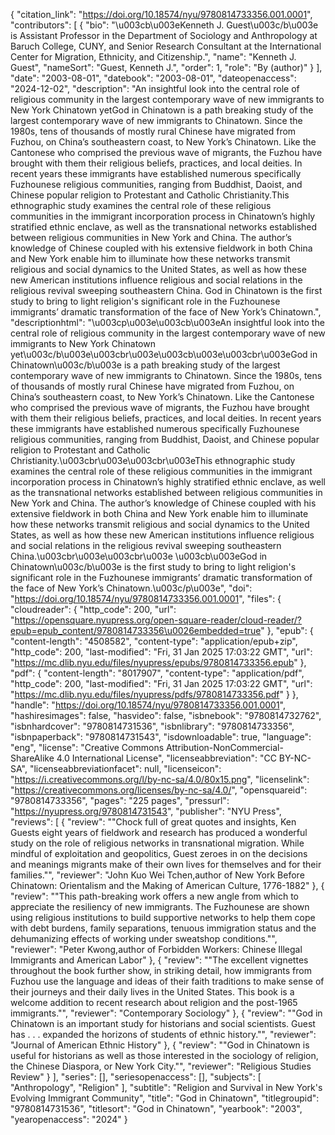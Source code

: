 {
   "citation_link": "https://doi.org/10.18574/nyu/9780814733356.001.0001",
   "contributors": [
     {
       "bio": "\u003cb\u003eKenneth J. Guest\u003c/b\u003e is Assistant Professor in the Department of Sociology and Anthropology at Baruch College, CUNY, and Senior Research Consultant at the International Center for Migration, Ethnicity, and Citizenship.",
       "name": "Kenneth J. Guest",
       "nameSort": "Guest, Kenneth J.",
       "order": 1,
       "role": "By (author)"
     }
   ],
   "date": "2003-08-01",
   "datebook": "2003-08-01",
   "dateopenaccess": "2024-12-02",
   "description": "An insightful look into the central role of religious community in the largest contemporary wave of new immigrants to New York Chinatown yetGod in Chinatown is a path breaking study of the largest contemporary wave of new immigrants to Chinatown. Since the 1980s, tens of thousands of mostly rural Chinese have migrated from Fuzhou, on China’s southeastern coast, to New York’s Chinatown. Like the Cantonese who comprised the previous wave of migrants, the Fuzhou have brought with them their religious beliefs, practices, and local deities. In recent years these immigrants have established numerous specifically Fuzhounese religious communities, ranging from Buddhist, Daoist, and Chinese popular religion to Protestant and Catholic Christianity.This ethnographic study examines the central role of these religious communities in the immigrant incorporation process in Chinatown’s highly stratified ethnic enclave, as well as the transnational networks established between religious communities in New York and China. The author’s knowledge of Chinese coupled with his extensive fieldwork in both China and New York enable him to illuminate how these networks transmit religious and social dynamics to the United States, as well as how these new American institutions influence religious and social relations in the religious revival sweeping southeastern China. God in Chinatown is the first study to bring to light religion's significant role in the Fuzhounese immigrants’ dramatic transformation of the face of New York’s Chinatown.",
   "descriptionhtml": "\u003cp\u003e\u003cb\u003eAn insightful look into the central role of religious community in the largest contemporary wave of new immigrants to New York Chinatown yet\u003c/b\u003e\u003cbr\u003e\u003cb\u003e\u003cbr\u003eGod in Chinatown\u003c/b\u003e is a path breaking study of the largest contemporary wave of new immigrants to Chinatown. Since the 1980s, tens of thousands of mostly rural Chinese have migrated from Fuzhou, on China’s southeastern coast, to New York’s Chinatown. Like the Cantonese who comprised the previous wave of migrants, the Fuzhou have brought with them their religious beliefs, practices, and local deities. In recent years these immigrants have established numerous specifically Fuzhounese religious communities, ranging from Buddhist, Daoist, and Chinese popular religion to Protestant and Catholic Christianity.\u003cbr\u003e\u003cbr\u003eThis ethnographic study examines the central role of these religious communities in the immigrant incorporation process in Chinatown’s highly stratified ethnic enclave, as well as the transnational networks established between religious communities in New York and China. The author’s knowledge of Chinese coupled with his extensive fieldwork in both China and New York enable him to illuminate how these networks transmit religious and social dynamics to the United States, as well as how these new American institutions influence religious and social relations in the religious revival sweeping southeastern China.\u003cbr\u003e\u003cbr\u003e \u003cb\u003eGod in Chinatown\u003c/b\u003e is the first study to bring to light religion's significant role in the Fuzhounese immigrants’ dramatic transformation of the face of New York’s Chinatown.\u003c/p\u003e",
   "doi": "https://doi.org/10.18574/nyu/9780814733356.001.0001",
   "files": {
     "cloudreader": {
       "http_code": 200,
       "url": "https://opensquare.nyupress.org/open-square-reader/cloud-reader/?epub=epub_content/9780814733356\u0026embedded=true"
     },
     "epub": {
       "content-length": "4508582",
       "content-type": "application/epub+zip",
       "http_code": 200,
       "last-modified": "Fri, 31 Jan 2025 17:03:22 GMT",
       "url": "https://mc.dlib.nyu.edu/files/nyupress/epubs/9780814733356.epub"
     },
     "pdf": {
       "content-length": "8017907",
       "content-type": "application/pdf",
       "http_code": 200,
       "last-modified": "Fri, 31 Jan 2025 17:03:22 GMT",
       "url": "https://mc.dlib.nyu.edu/files/nyupress/pdfs/9780814733356.pdf"
     }
   },
   "handle": "https://doi.org/10.18574/nyu/9780814733356.001.0001",
   "hashiresimages": false,
   "hasvideo": false,
   "isbnebook": "9780814732762",
   "isbnhardcover": "9780814731536",
   "isbnlibrary": "9780814733356",
   "isbnpaperback": "9780814731543",
   "isdownloadable": true,
   "language": "eng",
   "license": "Creative Commons Attribution-NonCommercial-ShareAlike 4.0 International License",
   "licenseabbreviation": "CC BY-NC-SA",
   "licenseabbreviationfacet": null,
   "licenseicon": "https://i.creativecommons.org/l/by-nc-sa/4.0/80x15.png",
   "licenselink": "https://creativecommons.org/licenses/by-nc-sa/4.0/",
   "opensquareid": "9780814733356",
   "pages": "225 pages",
   "pressurl": "https://nyupress.org/9780814731543",
   "publisher": "NYU Press",
   "reviews": [
     {
       "review": "\"Chock full of great quotes and insights, Ken Guests eight years of fieldwork and research has produced a wonderful study on the role of religious networks in transnational migration. While mindful of exploitation and geopolitics, Guest zeroes in on the decisions and meanings migrants make of their own lives for themselves and for their families.\"",
       "reviewer": "John Kuo Wei Tchen,author of New York Before Chinatown: Orientalism and the Making of American Culture, 1776-1882"
     },
     {
       "review": "\"This path-breaking work offers a new angle from which to appreciate the resiliency of new immigrants. The Fuzhounese are shown using religious institutions to build supportive networks to help them cope with debt burdens, family separations, tenuous immigration status and the dehumanizing effects of working under sweatshop conditions.\"",
       "reviewer": "Peter Kwong,author of Forbidden Workers: Chinese Illegal Immigrants and American Labor"
     },
     {
       "review": "\"The excellent vignettes throughout the book further show, in striking detail, how immigrants from Fuzhou use the language and ideas of their faith traditions to make sense of their journeys and their daily lives in the United States. This book is a welcome addition to recent research about religion and the post-1965 immigrants.\"",
       "reviewer": "Contemporary Sociology"
     },
     {
       "review": "\"God in Chinatown is an important study for historians and social scientists. Guest has . . . expanded the horizons of students of ethnic history.\"",
       "reviewer": "Journal of American Ethnic History"
     },
     {
       "review": "\"God in Chinatown is useful for historians as well as those interested in the sociology of religion, the Chinese Diaspora, or New York City.\"",
       "reviewer": "Religious Studies Review"
     }
   ],
   "series": [],
   "seriesopenaccess": [],
   "subjects": [
     "Anthropology",
     "Religion"
   ],
   "subtitle": "Religion and Survival in New York's Evolving Immigrant Community",
   "title": "God in Chinatown",
   "titlegroupid": "9780814731536",
   "titlesort": "God in Chinatown",
   "yearbook": "2003",
   "yearopenaccess": "2024"
 }
